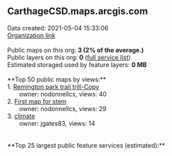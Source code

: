 <h2>CarthageCSD.maps.arcgis.com</h2> Data created: 2021-05-04 15:33:06 <br /><a target='new' href='https://CarthageCSD.maps.arcgis.com'>Organization link</a><br /><br />Public maps on this org: <b>3 (2% of the average.)</b><br />Public layers on this org: <b>0 </b>(<a target='new' href='https://services.arcgis.com/ThFQsjqX0SJ5Ui4e/ArcGIS/rest/services'>full service list</a>)<br />Estimated storaged used by feature layers: <b>0 MB</b><br /><br />**Top 50 public maps by views:**<br />  1. <a target='new' href='https://www.arcgis.com/home/item.html?id=26f7502bb80f4c908daf0dfb4774d6aa'>Remington park trail trill-Copy</a> <br />  &nbsp;&nbsp;&nbsp;&nbsp; &nbsp;&nbsp;owner: nodonnellcs, views: 40<br />  2. <a target='new' href='https://www.arcgis.com/home/item.html?id=8c3aa58437f84f34a561d98203e02df6'>First map for stem</a> <br />  &nbsp;&nbsp;&nbsp;&nbsp; &nbsp;&nbsp;owner: nodonnellcs, views: 29<br />  3. <a target='new' href='https://www.arcgis.com/home/item.html?id=c19c2d61f06546bfb50c57cc707fcc65'>climate</a> <br />  &nbsp;&nbsp;&nbsp;&nbsp; &nbsp;&nbsp;owner: jgates83, views: 14<br /><br /><br />**Top 25 largest public feature services (estimated):**<br />